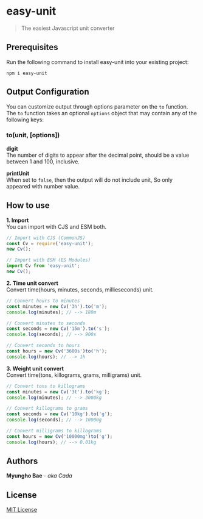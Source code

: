 # easy-unit

> The easiest Javascript unit converter

## Prerequisites

Run the following command to install easy-unit into your existing project:

```
npm i easy-unit
```

## Output Configuration

You can customize output through options parameter on the `to` function. \
The `to` function takes an optional `options` object that may contain any of the following keys:

### to(unit, [options])

**digit** \
The number of digits to appear after the decimal point, should be a value between 1 and 100, inclusive.

**printUnit** \
When set to `false`, then the output will do not include unit, So only appeared with number value.

## How to use

**1. Import** \
You can import with CJS and ESM both.

```javascript
// Import with CJS (CommonJS)
const Cv = require('easy-unit');
new Cv();

// Import with ESM (ES Modules)
import Cv from 'easy-unit';
new Cv();
```

**2. Time unit convert** \
Convert time(hours, minutes, seconds, millieseconds) unit.

```javascript
// Convert hours to minutes
const minutes = new Cv('3h').to('m');
console.log(minutes); // --> 180m

// Convert minutes to seconds
const seconds = new Cv('15m').to('s');
console.log(seconds); // --> 900s

// Convert seconds to hours
const hours = new Cv('3600s')to('h');
console.log(hours); // --> 1h
```

**3. Weight unit convert** \
Convert time(tons, killograms, grams, milligrams) unit.

```javascript
// Convert tons to killograms
const minutes = new Cv('3t').to('kg');
console.log(minutes); // --> 3000kg

// Convert killograms to grams
const seconds = new Cv('10kg').to('g');
console.log(seconds); // --> 10000g

// Convert milligrams to killograms
const hours = new Cv('10000mg')to('g');
console.log(hours); // --> 0.01kg
```

## Authors

**Myungho Bae** - _aka Cada_

## License

[MIT License](https://opensource.org/license/mit/)
